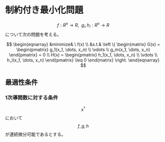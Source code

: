 # 制約付き最小化問題

$$f:R^n \rightarrow R,\ \  g_i,h_i:R^n \rightarrow R$$について次の問題を考える。

$$
\begin{eqnarray}
&minimize& \ f(x) \\
&s.t.&
\left \{
\begin{matrix}
G(x) =
\begin{pmatrix}
  g_1(x_1, \dots, x_n) \\
  \vdots \\
  g_m(x_1, \dots, x_n)
\end{pmatrix}
= 0 \\
H(x) =
\begin{pmatrix}
  h_1(x_1, \dots, x_n) \\
  \vdots \\
  h_l(x_1, \dots, x_n)
\end{pmatrix}
\leq 0
\end{matrix}
\right.
\end{eqnarray}
$$

## 最適性条件

### 1次導関数に対する条件

$$x^* $$において$$f,g,h$$が連続微分可能であるとする。

<center>

</center>
